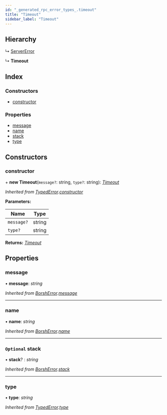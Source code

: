 ```yaml
---
id: "_generated_rpc_error_types_.timeout"
title: "Timeout"
sidebar_label: "Timeout"
---
```


## Hierarchy

  ↳ [ServerError](_generated_rpc_error_types_.servererror.md)

  ↳ **Timeout**

## Index

### Constructors

* [constructor](_generated_rpc_error_types_.timeout.md#constructor)

### Properties

* [message](_generated_rpc_error_types_.timeout.md#message)
* [name](_generated_rpc_error_types_.timeout.md#name)
* [stack](_generated_rpc_error_types_.timeout.md#optional-stack)
* [type](_generated_rpc_error_types_.timeout.md#type)

## Constructors

###  constructor

\+ **new Timeout**(`message?`: string, `type?`: string): *[Timeout](_generated_rpc_error_types_.timeout.md)*

*Inherited from [TypedError](_utils_errors_.typederror.md).[constructor](_utils_errors_.typederror.md#constructor)*

**Parameters:**

Name | Type |
------ | ------ |
`message?` | string |
`type?` | string |

**Returns:** *[Timeout](_generated_rpc_error_types_.timeout.md)*

## Properties

###  message

• **message**: *string*

*Inherited from [BorshError](_utils_serialize_.borsherror.md).[message](_utils_serialize_.borsherror.md#message)*

___

###  name

• **name**: *string*

*Inherited from [BorshError](_utils_serialize_.borsherror.md).[name](_utils_serialize_.borsherror.md#name)*

___

### `Optional` stack

• **stack**? : *string*

*Inherited from [BorshError](_utils_serialize_.borsherror.md).[stack](_utils_serialize_.borsherror.md#optional-stack)*

___

###  type

• **type**: *string*

*Inherited from [TypedError](_utils_errors_.typederror.md).[type](_utils_errors_.typederror.md#type)*
